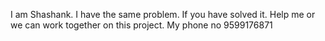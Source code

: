 I am Shashank. I have the same problem. If you have solved it. Help me or we can work together on this project. My phone no 9599176871

